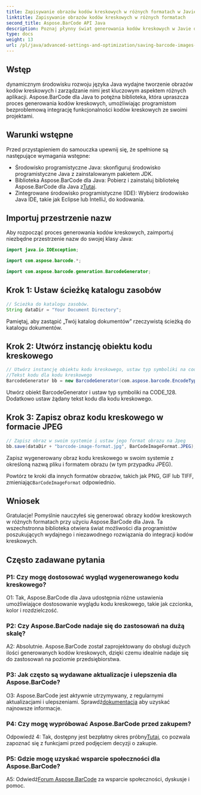 ```yaml
---
title: Zapisywanie obrazów kodów kreskowych w różnych formatach w Javie za pomocą Aspose.BarCode
linktitle: Zapisywanie obrazów kodów kreskowych w różnych formatach
second_title: Aspose.BarCode API Java
description: Poznaj płynny świat generowania kodów kreskowych w Javie dzięki Aspose.BarCode. Dowiedz się, jak bez wysiłku zapisywać obrazy kodów kreskowych w różnych formatach.
type: docs
weight: 13
url: /pl/java/advanced-settings-and-optimization/saving-barcode-images-different-formats/
---
```

## Wstęp

dynamicznym środowisku rozwoju języka Java wydajne tworzenie obrazów kodów kreskowych i zarządzanie nimi jest kluczowym aspektem różnych aplikacji. Aspose.BarCode dla Java to potężna biblioteka, która upraszcza proces generowania kodów kreskowych, umożliwiając programistom bezproblemową integrację funkcjonalności kodów kreskowych ze swoimi projektami.

## Warunki wstępne

Przed przystąpieniem do samouczka upewnij się, że spełnione są następujące wymagania wstępne:

- Środowisko programistyczne Java: skonfiguruj środowisko programistyczne Java z zainstalowanym pakietem JDK.
-  Biblioteka Aspose.BarCode dla Java: Pobierz i zainstaluj bibliotekę Aspose.BarCode dla Java z[Tutaj](https://releases.aspose.com/barcode/java/).
- Zintegrowane środowisko programistyczne (IDE): Wybierz środowisko Java IDE, takie jak Eclipse lub IntelliJ, do kodowania.

## Importuj przestrzenie nazw

Aby rozpocząć proces generowania kodów kreskowych, zaimportuj niezbędne przestrzenie nazw do swojej klasy Java:

```java
import java.io.IOException;

import com.aspose.barcode.*;

import com.aspose.barcode.generation.BarcodeGenerator;
```

## Krok 1: Ustaw ścieżkę katalogu zasobów

```java
// Ścieżka do katalogu zasobów.
String dataDir = "Your Document Directory";
```

Pamiętaj, aby zastąpić „Twój katalog dokumentów” rzeczywistą ścieżką do katalogu dokumentów.

## Krok 2: Utwórz instancję obiektu kodu kreskowego

```java
// Utwórz instancję obiektu kodu kreskowego, ustaw typ symboliki na code128 i ustaw
//Tekst kodu dla kodu kreskowego
BarcodeGenerator bb = new BarcodeGenerator(com.aspose.barcode.EncodeTypes.CODE_128, "1234567");
```

Utwórz obiekt BarcodeGenerator i ustaw typ symboliki na CODE_128. Dodatkowo ustaw żądany tekst kodu dla kodu kreskowego.

## Krok 3: Zapisz obraz kodu kreskowego w formacie JPEG

```java
// Zapisz obraz w swoim systemie i ustaw jego format obrazu na Jpeg
bb.save(dataDir + "barcode-image-format.jpg", BarCodeImageFormat.JPEG);
```

Zapisz wygenerowany obraz kodu kreskowego w swoim systemie z określoną nazwą pliku i formatem obrazu (w tym przypadku JPEG).

 Powtórz te kroki dla innych formatów obrazów, takich jak PNG, GIF lub TIFF, zmieniając`BarCodeImageFormat` odpowiednio.

## Wniosek

Gratulacje! Pomyślnie nauczyłeś się generować obrazy kodów kreskowych w różnych formatach przy użyciu Aspose.BarCode dla Java. Ta wszechstronna biblioteka otwiera świat możliwości dla programistów poszukujących wydajnego i niezawodnego rozwiązania do integracji kodów kreskowych.

## Często zadawane pytania

### P1: Czy mogę dostosować wygląd wygenerowanego kodu kreskowego?

O1: Tak, Aspose.BarCode dla Java udostępnia różne ustawienia umożliwiające dostosowanie wyglądu kodu kreskowego, takie jak czcionka, kolor i rozdzielczość.

### P2: Czy Aspose.BarCode nadaje się do zastosowań na dużą skalę?

A2: Absolutnie. Aspose.BarCode został zaprojektowany do obsługi dużych ilości generowanych kodów kreskowych, dzięki czemu idealnie nadaje się do zastosowań na poziomie przedsiębiorstwa.

### P3: Jak często są wydawane aktualizacje i ulepszenia dla Aspose.BarCode?

 O3: Aspose.BarCode jest aktywnie utrzymywany, z regularnymi aktualizacjami i ulepszeniami. Sprawdź[dokumentacja](https://reference.aspose.com/barcode/java/) aby uzyskać najnowsze informacje.

### P4: Czy mogę wypróbować Aspose.BarCode przed zakupem?

 Odpowiedź 4: Tak, dostępny jest bezpłatny okres próbny[Tutaj](https://releases.aspose.com/), co pozwala zapoznać się z funkcjami przed podjęciem decyzji o zakupie.

### P5: Gdzie mogę uzyskać wsparcie społeczności dla Aspose.BarCode?

 A5: Odwiedź[Forum Aspose.BarCode](https://forum.aspose.com/c/barcode/13) za wsparcie społeczności, dyskusje i pomoc.